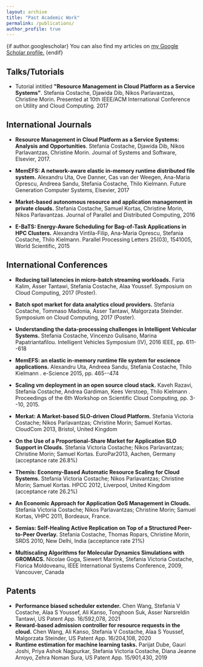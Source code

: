 ```yaml
---
layout: archive
title: "Past Academic Work"
permalink: /publications/
author_profile: true
---
```


{if author.googlescholar}
  You can also find my articles on <u><a href="{{author.googlescholar}}">my Google Scholar profile</a>.</u>
{endif}

Talks/Tutorials
------

* Tutorial intitled **"Resource Management in Cloud Platform as a Service Systems"**. Stefania Costache, Djawida Dib, Nikos Parlavantzas, Christine Morin. Presented at 10th IEEE/ACM International Conference on Utility and Cloud Computing. 2017

International Journals
------

* **Resource Management in Cloud Platform as a Service Systems: Analysis and Opportunities**. Stefania Costache, Djawida Dib, Nikos Parlavantzas, Christine Morin. Journal of Systems and Software, Elsevier, 2017.

* **MemEFS: A network-aware elastic in-memory runtime distributed file system.** Alexandru Uta, Ove Danner, Cas van der Weegen, Ana-Maria Oprescu, Andreea Sandu, Stefania Costache, Thilo Kielmann. Future Generation Computer Systems, Elsevier, 2017

* **Market-based autonomous resource and application management in private clouds.** Stefania Costache, Samuel Kortas, Christine Morin, Nikos Parlavantzas. Journal of Parallel and Distributed Computing, 2016

* **E-BaTS: Energy-Aware Scheduling for Bag-of-Task Applications in HPC Clusters.** Alexandra Vintila-Filip, Ana-Maria Oprescu, Stefania Costache, Thilo Kielmann. Parallel Processing Letters 25(03), 1541005, World Scientific, 2015


International Conferences
-------

* **Reducing tail latencies in micro-batch streaming workloads.** Faria Kalim, Asser Tantawi, Stefania Costache, Alaa Youssef. Symposium on Cloud Computing, 2017 (Poster).

* **Batch spot market for data analytics cloud providers.** Stefania Costache, Tommaso Madonia, Asser Tantawi, Malgorzata Steinder. Symposium on Cloud Computing, 2017 (Poster).

* **Understanding the data-processing challenges in Intelligent Vehicular Systems.** Stefania Costache, Vincenzo Gulisano, Marina Papatriantafilou. Intelligent Vehicles Symposium (IV), 2016 IEEE, pp. 611--618

* **MemEFS: an elastic in-memory runtime file system for escience applications.** Alexandru Uta, Andreea Sandu, Stefania Costache, Thilo Kielmann . e-Science 2015, pp. 465--474

* **Scaling vm deployment in an open source cloud stack.** Kaveh Razavi, Stefania Costache, Andrea Gardiman, Kees Verstoep, Thilo Kielmann . Proceedings of the 6th Workshop on Scientific Cloud Computing, pp. 3--10, 2015.

* **Merkat: A Market-based SLO-driven Cloud Platform.** Stefania Victoria Costache; Nikos Parlavantzas; Christine Morin; Samuel Kortas. CloudCom 2013, Bristol, United Kingdom

* **On the Use of a Proportional-Share Market for Application SLO Support in Clouds.** Stefania Victoria Costache; Nikos Parlavantzas; Christine Morin; Samuel Kortas. EuroPar2013, Aachen, Germany (acceptance rate 26.8%)

* **Themis: Economy-Based Automatic Resource Scaling for Cloud Systems.** Stefania Victoria Costache; Nikos Parlavantzas; Christine Morin; Samuel Kortas. HPCC 2012, Liverpool, United Kingdom (acceptance rate 26.2%)

* **An Economic Approach for Application QoS Management in Clouds.** Stefania Victoria Costache; Nikos Parlavantzas; Christine Morin; Samuel Kortas, VHPC 2011, Bordeaux, France.

* **Semias: Self-Healing Active Replication on Top of a Structured Peer-to-Peer Overlay.** Stefania Costache, Thomas Ropars, Christine Morin, SRDS 2010, New Delhi, India (acceptance rate 21%)

* **Multiscaling Algorithms for Molecular Dynamics Simulations with GROMACS.** Nicolae Goga, Siewert Marrink, Stefania Victoria Costache, Florica Moldoveanu, IEEE International Systems Conference, 2009, Vancouver, Canada

Patents
-------
* **Performance biased scheduler extender.** Chen Wang, Stefania V Costache, Alaa S Youssef, Ali Kanso, Tonghoon Suk, Asser Narsreldin Tantawi, US Patent App. 16/592,078, 2021
* **Reward-based admission controller for resource requests in the cloud.** Chen Wang, Ali Kanso, Stefania V Costache, Alaa S Youssef, Malgorzata Steinder, US Patent App. 16/204,108, 2020
* **Runtime estimation for machine learning tasks.** Parijat Dube, Gauri Joshi, Priya Ashok Nagpurkar, Stefania Victoria Costache, Diana Jeanne Arroyo, Zehra Noman Sura, US Patent App. 15/901,430, 2019
